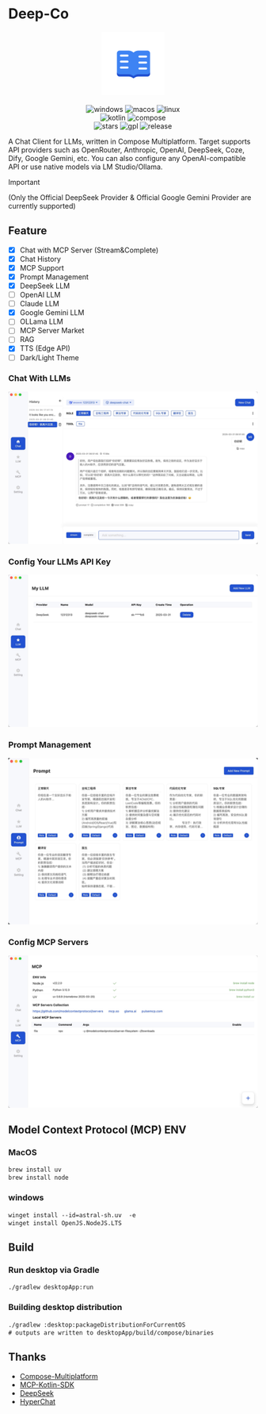 # Deep-Co

<p align="center">
<kbd>
  <img alt="icon" src="desktopApp/icon.png" width="128" height="128">
</kbd>
  <br>
  <br>
  <img alt="windows" src="http://img.shields.io/badge/-windows-4D76CD.svg?style=flat">
  <img alt="macos" src="http://img.shields.io/badge/-macos-111111.svg?style=flat">
  <img alt="linux" src="http://img.shields.io/badge/-linux-2D3F6C.svg?style=flat">
  <br>
  <img alt="kotlin" src="https://img.shields.io/badge/kotlin-2.1.20-blue.svg?logo=kotlin">
  <img alt="compose" src="https://img.shields.io/badge/compose-1.7.3-blue?logoColor=f5f5f5">
  <br>
  <img alt="stars" src="https://img.shields.io/github/stars/succlz123/DeepCo?color=pink&style=plastic">
  <img alt="gpl" src="https://img.shields.io/badge/license-GPL--3.0-orange">
  <img alt="release" src="https://img.shields.io/github/v/release/succlz123/DeepCo?color=blueviolet&display_name=tag&include_prereleases&label=Release">
</p>


A Chat Client for LLMs, written in Compose Multiplatform. Target supports API providers such as OpenRouter, Anthropic, OpenAI, DeepSeek,
Coze, Dify, Google Gemini, etc. You can also configure any OpenAI-compatible API or use native models via LM Studio/Ollama.

> [!IMPORTANT]  
> (Only the Official DeepSeek Provider & Official Google Gemini Provider are currently supported)

## Feature

- [x] Chat with MCP Server (Stream&Complete)
- [x] Chat History
- [x] MCP Support
- [x] Prompt Management
- [x] DeepSeek LLM
- [ ] OpenAI LLM
- [ ] Claude LLM
- [x] Google Gemini LLM
- [ ] OLLama LLM
- [ ] MCP Server Market
- [ ] RAG
- [x] TTS (Edge API)
- [ ] Dark/Light Theme

### Chat With LLMs

![1.jpg](screenshots/1.jpg)

### Config Your LLMs API Key

![2.jpg](screenshots/2.jpg)

### Prompt Management

![4.jpg](screenshots/4.jpg)

### Config MCP Servers

![3.jpg](screenshots/3.jpg)

## Model Context Protocol (MCP) ENV

### MacOS

``` 
brew install uv
brew install node
```

### windows

```
winget install --id=astral-sh.uv  -e
winget install OpenJS.NodeJS.LTS
```

## Build

### Run desktop via Gradle

```
./gradlew desktopApp:run
```

### Building desktop distribution

```
./gradlew :desktop:packageDistributionForCurrentOS
# outputs are written to desktopApp/build/compose/binaries
```

## Thanks

- [Compose-Multiplatform](https://github.com/JetBrains/compose-multiplatform)
- [MCP-Kotlin-SDK](https://github.com/modelcontextprotocol/kotlin-sdk)
- [DeepSeek](https://api-docs.deepseek.com/zh-cn/)
- [HyperChat](https://github.com/BigSweetPotatoStudio/HyperChat)